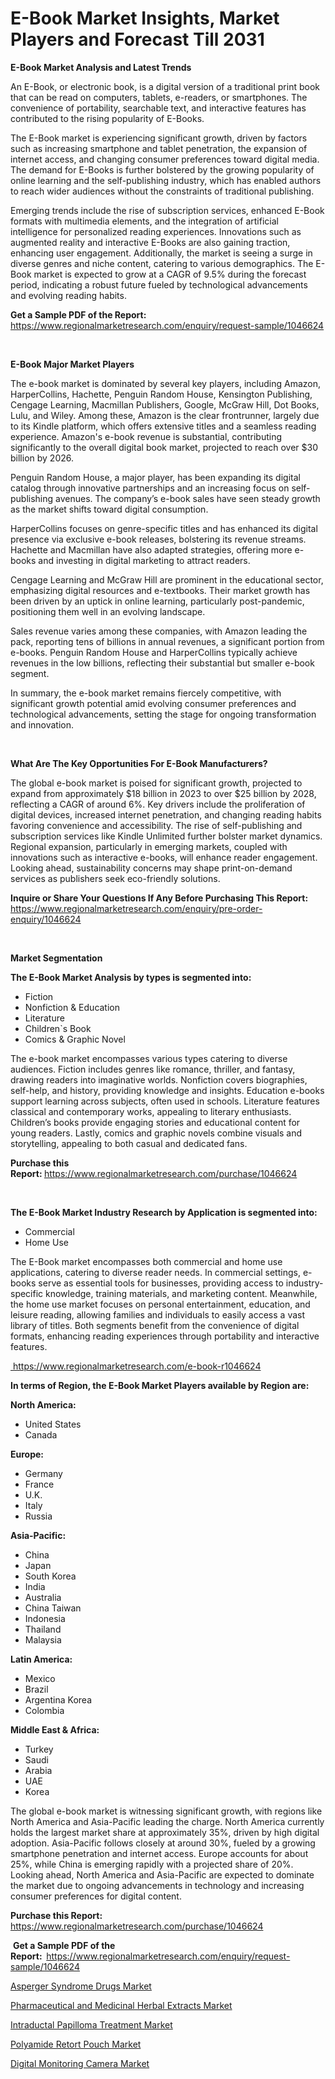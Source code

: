 <p><h1>E-Book Market Insights, Market Players and Forecast Till 2031</h1></p><p><strong>E-Book Market Analysis and Latest Trends</strong></p>
<p><p>An E-Book, or electronic book, is a digital version of a traditional print book that can be read on computers, tablets, e-readers, or smartphones. The convenience of portability, searchable text, and interactive features has contributed to the rising popularity of E-Books. </p><p>The E-Book market is experiencing significant growth, driven by factors such as increasing smartphone and tablet penetration, the expansion of internet access, and changing consumer preferences toward digital media. The demand for E-Books is further bolstered by the growing popularity of online learning and the self-publishing industry, which has enabled authors to reach wider audiences without the constraints of traditional publishing.</p><p>Emerging trends include the rise of subscription services, enhanced E-Book formats with multimedia elements, and the integration of artificial intelligence for personalized reading experiences. Innovations such as augmented reality and interactive E-Books are also gaining traction, enhancing user engagement. Additionally, the market is seeing a surge in diverse genres and niche content, catering to various demographics. The E-Book market is expected to grow at a CAGR of 9.5% during the forecast period, indicating a robust future fueled by technological advancements and evolving reading habits.</p></p>
<p><strong>Get a Sample PDF of the Report:&nbsp;</strong> <a href="https://www.regionalmarketresearch.com/enquiry/request-sample/1046624">https://www.regionalmarketresearch.com/enquiry/request-sample/1046624</a></p>
<p>&nbsp;</p>
<p><strong>E-Book Major Market Players</strong></p>
<p><p>The e-book market is dominated by several key players, including Amazon, HarperCollins, Hachette, Penguin Random House, Kensington Publishing, Cengage Learning, Macmillan Publishers, Google, McGraw Hill, Dot Books, Lulu, and Wiley. Among these, Amazon is the clear frontrunner, largely due to its Kindle platform, which offers extensive titles and a seamless reading experience. Amazon's e-book revenue is substantial, contributing significantly to the overall digital book market, projected to reach over $30 billion by 2026.</p><p>Penguin Random House, a major player, has been expanding its digital catalog through innovative partnerships and an increasing focus on self-publishing avenues. The company’s e-book sales have seen steady growth as the market shifts toward digital consumption.</p><p>HarperCollins focuses on genre-specific titles and has enhanced its digital presence via exclusive e-book releases, bolstering its revenue streams. Hachette and Macmillan have also adapted strategies, offering more e-books and investing in digital marketing to attract readers.</p><p>Cengage Learning and McGraw Hill are prominent in the educational sector, emphasizing digital resources and e-textbooks. Their market growth has been driven by an uptick in online learning, particularly post-pandemic, positioning them well in an evolving landscape.</p><p>Sales revenue varies among these companies, with Amazon leading the pack, reporting tens of billions in annual revenues, a significant portion from e-books. Penguin Random House and HarperCollins typically achieve revenues in the low billions, reflecting their substantial but smaller e-book segment.</p><p>In summary, the e-book market remains fiercely competitive, with significant growth potential amid evolving consumer preferences and technological advancements, setting the stage for ongoing transformation and innovation.</p></p>
<p>&nbsp;</p>
<p><strong>What Are The Key Opportunities For E-Book Manufacturers?</strong></p>
<p><p>The global e-book market is poised for significant growth, projected to expand from approximately $18 billion in 2023 to over $25 billion by 2028, reflecting a CAGR of around 6%. Key drivers include the proliferation of digital devices, increased internet penetration, and changing reading habits favoring convenience and accessibility. The rise of self-publishing and subscription services like Kindle Unlimited further bolster market dynamics. Regional expansion, particularly in emerging markets, coupled with innovations such as interactive e-books, will enhance reader engagement. Looking ahead, sustainability concerns may shape print-on-demand services as publishers seek eco-friendly solutions.</p></p>
<p><strong>Inquire or Share Your Questions If Any Before Purchasing This Report:</strong> <a href="https://www.regionalmarketresearch.com/enquiry/pre-order-enquiry/1046624">https://www.regionalmarketresearch.com/enquiry/pre-order-enquiry/1046624</a></p>
<p>&nbsp;</p>
<p><strong>Market Segmentation</strong></p>
<p><strong>The E-Book Market Analysis by types is segmented into:</strong></p>
<p><ul><li>Fiction</li><li>Nonfiction & Education</li><li>Literature</li><li>Children`s Book</li><li>Comics & Graphic Novel</li></ul></p>
<p><p>The e-book market encompasses various types catering to diverse audiences. Fiction includes genres like romance, thriller, and fantasy, drawing readers into imaginative worlds. Nonfiction covers biographies, self-help, and history, providing knowledge and insights. Education e-books support learning across subjects, often used in schools. Literature features classical and contemporary works, appealing to literary enthusiasts. Children’s books provide engaging stories and educational content for young readers. Lastly, comics and graphic novels combine visuals and storytelling, appealing to both casual and dedicated fans.</p></p>
<p><strong>Purchase this Report:&nbsp;</strong><a href="https://www.regionalmarketresearch.com/purchase/1046624">https://www.regionalmarketresearch.com/purchase/1046624</a></p>
<p>&nbsp;</p>
<p><strong>The E-Book Market Industry Research by Application is segmented into:</strong></p>
<p><ul><li>Commercial</li><li>Home Use</li></ul></p>
<p><p>The E-Book market encompasses both commercial and home use applications, catering to diverse reader needs. In commercial settings, e-books serve as essential tools for businesses, providing access to industry-specific knowledge, training materials, and marketing content. Meanwhile, the home use market focuses on personal entertainment, education, and leisure reading, allowing families and individuals to easily access a vast library of titles. Both segments benefit from the convenience of digital formats, enhancing reading experiences through portability and interactive features.</p></p>
<p><a href="https://www.regionalmarketresearch.com/e-book-r1046624">&nbsp;https://www.regionalmarketresearch.com/e-book-r1046624</a></p>
<p><strong>In terms of Region, the E-Book Market Players available by Region are:</strong></p>
<p>
    <p> <strong> North America: </strong>
        <ul>
            <li>United States</li>
            <li>Canada</li>
        </ul>
        </p> 
    <p> <strong> Europe: </strong>
        <ul>
            <li>Germany</li>
            <li>France</li>
            <li>U.K.</li>
            <li>Italy</li>
            <li>Russia</li>
        </ul>
        </p> 
    <p> <strong> Asia-Pacific: </strong>
        <ul>
            <li>China</li>
            <li>Japan</li>
            <li>South Korea</li>
            <li>India</li>
            <li>Australia</li>
            <li>China Taiwan</li>
            <li>Indonesia</li>
            <li>Thailand</li>
            <li>Malaysia</li>
        </ul>
        </p> 
    <p> <strong> Latin America: </strong>
        <ul>
            <li>Mexico</li>
            <li>Brazil</li>
            <li>Argentina Korea</li>
            <li>Colombia</li>
        </ul>
        </p> 
    <p> <strong> Middle East & Africa: </strong>
        <ul>
            <li>Turkey</li>
            <li>Saudi</li>
            <li>Arabia</li>
            <li>UAE</li>
            <li>Korea</li>
        </ul>
    </p>
    </p>
<p><p>The global e-book market is witnessing significant growth, with regions like North America and Asia-Pacific leading the charge. North America currently holds the largest market share at approximately 35%, driven by high digital adoption. Asia-Pacific follows closely at around 30%, fueled by a growing smartphone penetration and internet access. Europe accounts for about 25%, while China is emerging rapidly with a projected share of 20%. Looking ahead, North America and Asia-Pacific are expected to dominate the market due to ongoing advancements in technology and increasing consumer preferences for digital content.</p></p>
<p><strong>Purchase this Report: </strong><a href="https://www.regionalmarketresearch.com/purchase/1046624">https://www.regionalmarketresearch.com/purchase/1046624</a></p>
<p>&nbsp;<strong>Get a Sample PDF of the Report:&nbsp;&nbsp;</strong><a href="https://www.regionalmarketresearch.com/enquiry/request-sample/1046624">https://www.regionalmarketresearch.com/enquiry/request-sample/1046624</a></p>
<p><strong></strong></p>
<p><p><a href="https://www.linkedin.com/pulse/global-asperger-syndrome-drugs-market-size-share-analysis-zi8hf">Asperger Syndrome Drugs Market</a></p><p><a href="https://issuu.com/reportprime-2/docs/pharmaceutical-and-medicinal-herbal_4e48ab7aa26459">Pharmaceutical and Medicinal Herbal Extracts Market</a></p><p><a href="https://www.linkedin.com/pulse/navigating-global-intraductal-papilloma-treatment-market-dxjnf">Intraductal Papilloma Treatment Market</a></p><p><a href="https://medium.com/@jennaduke78/evaluating-global-polyamide-retort-pouch-market-trends-and-growth-opportunities-by-region-type-d84459d429a2?postPublishedType=repub">Polyamide Retort Pouch Market</a></p><p><a href="https://github.com/mabutironaldo/Market-Research-Report-List-6/blob/main/digital-monitoring-camera-market.md">Digital Monitoring Camera Market</a></p></p>